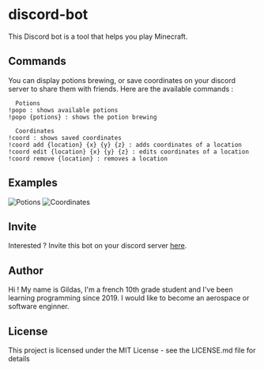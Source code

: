 # discord-bot
This Discord bot is a tool that helps you play Minecraft.

## Commands
You can display potions brewing, or save coordinates on your discord server to share them with friends.
Here are the available commands :
```
  Potions
!popo : shows available potions
!popo {potions} : shows the potion brewing

  Coordinates
!coord : shows saved coordinates
!coord add {location} {x} {y} {z} : adds coordinates of a location
!coord edit {location} {x} {y} {z} : edits coordinates of a location
!coord remove {location} : removes a location
```

## Examples
![Potions](https://cdn.discordapp.com/attachments/589515274055581700/703207555286958181/unknown.png)
![Coordinates](https://cdn.discordapp.com/attachments/589515274055581700/703208241621893201/unknown.png)

## Invite
Interested ? Invite this bot on your discord server [here](https://discordapp.com/api/oauth2/authorize?client_id=696806240499531786&permissions=8&scope=bot).

## Author
Hi ! My name is Gildas, I'm a french 10th grade student and I've been learning programming since 2019. I would like to become an aerospace or software enginner.

## License
This project is licensed under the MIT License - see the LICENSE.md file for details
